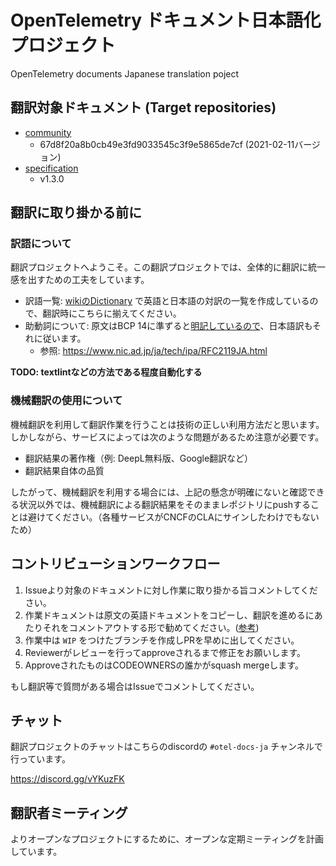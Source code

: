 # OpenTelemetry ドキュメント日本語化プロジェクト

OpenTelemetry documents Japanese translation poject

## 翻訳対象ドキュメント (Target repositories)

* [community](https://github.com/open-telemetry/community)
  * 67d8f20a8b0cb49e3fd9033545c3f9e5865de7cf (2021-02-11バージョン)
* [specification](https://github.com/open-telemetry/opentelemetry-specification)
  * v1.3.0

## 翻訳に取り掛かる前に

### 訳語について

翻訳プロジェクトへようこそ。この翻訳プロジェクトでは、全体的に翻訳に統一感を出すための工夫をしています。

* 訳語一覧: [wikiのDictionary](https://github.com/open-telemetry/docs-ja/wiki/Dictionary) で英語と日本語の対訳の一覧を作成しているので、翻訳時にこちらに揃えてください。
* 助動詞について: 原文はBCP 14に準ずると[明記しているので](https://github.com/open-telemetry/opentelemetry-specification#notation-conventions-and-compliance)、日本語訳もそれに従います。
  * 参照: https://www.nic.ad.jp/ja/tech/ipa/RFC2119JA.html

**TODO: textlintなどの方法である程度自動化する**

### 機械翻訳の使用について

機械翻訳を利用して翻訳作業を行うことは技術の正しい利用方法だと思います。
しかしながら、サービスによっては次のような問題があるため注意が必要です。

* 翻訳結果の著作権（例: DeepL無料版、Google翻訳など）
* 翻訳結果自体の品質

したがって、機械翻訳を利用する場合には、上記の懸念が明確にないと確認できる状況以外では、機械翻訳による翻訳結果をそのままレポジトリにpushすることは避けてください。（各種サービスがCNCFのCLAにサインしたわけでもないため）

## コントリビューションワークフロー

1. Issueより対象のドキュメントに対し作業に取り掛かる旨コメントしてください。
2. 作業ドキュメントは原文の英語ドキュメントをコピーし、翻訳を進めるにあたりそれをコメントアウトする形で勧めてください。([参考](https://raw.githubusercontent.com/open-telemetry/docs-ja/main/specification/specification/library-guidelines.md))
4. 作業中は `WIP` をつけたブランチを作成しPRを早めに出してください。
5. Reviewerがレビューを行ってapproveされるまで修正をお願いします。
6. ApproveされたものはCODEOWNERSの誰かがsquash mergeします。

もし翻訳等で質問がある場合はIssueでコメントしてください。

## チャット

翻訳プロジェクトのチャットはこちらのdiscordの `#otel-docs-ja` チャンネルで行っています。

https://discord.gg/vYKuzFK

## 翻訳者ミーティング

よりオープンなプロジェクトにするために、オープンな定期ミーティングを計画しています。
